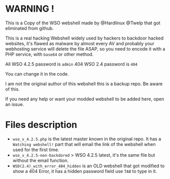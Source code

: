 # WARNING !

This is a Copy of the WSO webshell made by @Hardlinux @Twelp that got eliminated from github.

This is a real hacking Webshell widely used by hackers to backdoor hacked websites, it's flawed as malware by almost every AV and probably your webhosting service will delete the file ASAP, so you need to encode it with a PHP service, with `base64` or other method.

All WSO 4.2.5 password is `admin`
404 WSO 2.4 password is `404`

You can change it in the code.

I am not the original author of this webshell this is a backup repo. Be aware of this.

If you need any help or want your modded webshell to be added here, open an issue.

# Files description

* `wso_v_4.2.5.php` is the latest master known in the original repo. It has a `Watching webshell!` part that will email the link of the webshell when used for the first time.
* `wso_v_4.2.5-non-backdored` > WSO 4.2.5 latest, it's the same file but without the email function.
* `WSO(2.4)_with_error_404_hidden` is an OLD webshell that got modified to show a 404 Error, it has a hidden password field use `TAB` to type in it.
